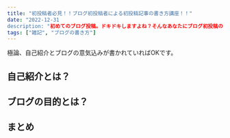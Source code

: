 ```yaml
---
title: "初投稿者必見！！ブログ初投稿者による初投稿記事の書き方講座！！"
date: "2022-12-31
description: "初めてのブログ投稿。ドキドキしますよね？そんなあなたにブログ初投稿の当ブログ主が、効果的な初投稿記事の書き方をレクチャーします！"
tags: ["雑記", "ブログの書き方"]
---
```


極論、自己紹介とブログの意気込みが書かれていればOKです。

## 自己紹介とは？

## ブログの目的とは？

## まとめ
